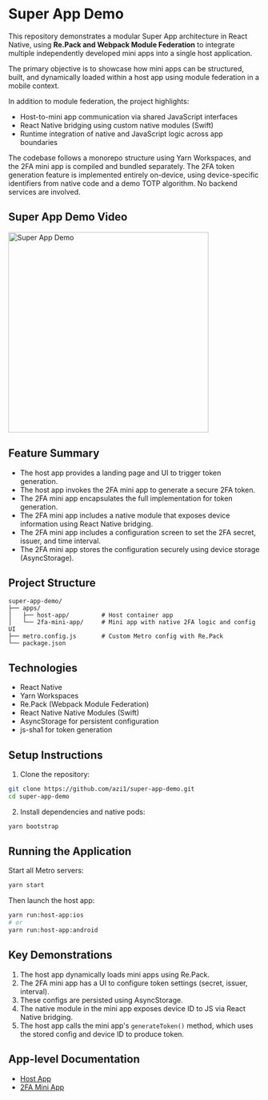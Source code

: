 # Super App Demo

This repository demonstrates a modular Super App architecture in React Native, using **Re.Pack and Webpack Module Federation** to integrate multiple independently developed mini apps into a single host application.

The primary objective is to showcase how mini apps can be structured, built, and dynamically loaded within a host app using module federation in a mobile context.

In addition to module federation, the project highlights:

- Host-to-mini app communication via shared JavaScript interfaces
- React Native bridging using custom native modules (Swift)
- Runtime integration of native and JavaScript logic across app boundaries

The codebase follows a monorepo structure using Yarn Workspaces, and the 2FA mini app is compiled and bundled separately. The 2FA token generation feature is implemented entirely on-device, using device-specific identifiers from native code and a demo TOTP algorithm. No backend services are involved.
## Super App Demo Video

<img
  src="assets/super-app-demo.gif"
  alt="Super App Demo"
  width="400"
  height="400"
/>


## Feature Summary

- The host app provides a landing page and UI to trigger token generation.
- The host app invokes the 2FA mini app to generate a secure 2FA token.
- The 2FA mini app encapsulates the full implementation for token generation.
- The 2FA mini app includes a native module that exposes device information using React Native bridging.
- The 2FA mini app includes a configuration screen to set the 2FA secret, issuer, and time interval.
- The 2FA mini app stores the configuration securely using device storage (AsyncStorage).


## Project Structure

```
super-app-demo/
├── apps/
│   ├── host-app/         # Host container app
│   └── 2fa-mini-app/     # Mini app with native 2FA logic and config UI
├── metro.config.js       # Custom Metro config with Re.Pack
└── package.json
```

## Technologies

- React Native
- Yarn Workspaces
- Re.Pack (Webpack Module Federation)
- React Native Native Modules (Swift)
- AsyncStorage for persistent configuration
- js-sha1 for token generation

## Setup Instructions

1. Clone the repository:
```bash
git clone https://github.com/azi1/super-app-demo.git
cd super-app-demo
```

2. Install dependencies and native pods:
```bash
yarn bootstrap
```

## Running the Application

Start all Metro servers:
```bash
yarn start
```

Then launch the host app:
```bash
yarn run:host-app:ios
# or
yarn run:host-app:android
```

## Key Demonstrations

1. The host app dynamically loads mini apps using Re.Pack.
2. The 2FA mini app has a UI to configure token settings (secret, issuer, interval).
3. These configs are persisted using AsyncStorage.
4. The native module in the mini app exposes device ID to JS via React Native bridging.
5. The host app calls the mini app's `generateToken()` method, which uses the stored config and device ID to produce token.

## App-level Documentation

- [Host App](./packages/host-app/README.md)
- [2FA Mini App](./packages/2fa-mini-app/README.md)

